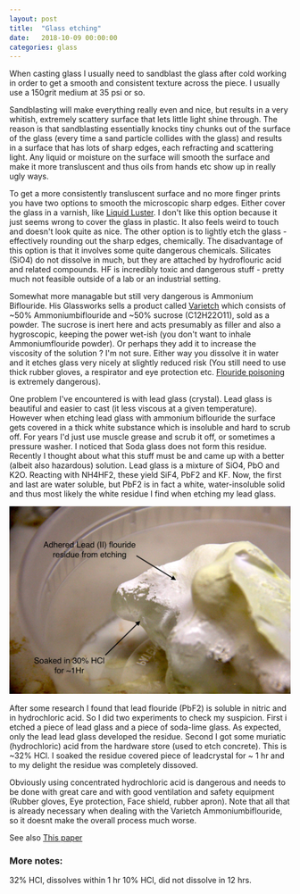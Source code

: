 ```yaml
---
layout: post
title:  "Glass etching"
date:   2018-10-09 00:00:00
categories: glass 
---
```


When casting glass I usually need to sandblast the glass after cold working in order to get a smooth and consistent 
texture across the piece. I usually use a 150grit medium at 35 psi or so.

Sandblasting will make everything really even and nice, but results in a very whitish, extremely scattery surface
that lets little light shine through. The reason is that sandblasting essentially knocks tiny chunks out of the surface of the glass
(every time a sand particle collides with the glass) and results in a surface that has lots of sharp edges, each refracting and scattering light. Any liquid or moisture on the surface will smooth the surface and make it more transluscent and thus oils from hands etc show up in really ugly ways.

To get a more consistently transluscent surface and no more finger prints you have two options to smooth the microscopic sharp edges. Either cover the glass in a 
varnish, like [Liquid Luster](https://www.hisglassworks.com/support/etching-and-coating/coating-sandblasted-surfaces-with-liquid-luster.html). 
I don't like this option because it just seems wrong to cover the glass in plastic. It also feels weird to touch and doesn't look quite as nice.
The other option is to lightly etch the glass - effectively rounding out the sharp edges, chemically. The disadvantage of this option is that it involves some 
quite dangerous chemicals. Silicates (SiO4) do not dissolve in much, but they are attached by hydroflouric acid and related compounds.
HF is incredibly toxic and dangerous stuff - pretty much not feasible outside of a lab or an industrial setting. 

Somewhat more managable but still very dangerous is Ammonium Biflouride. His Glassworks sells a product called [Varietch](https://www.hisglassworks.com/bond-and-etch/acid-etching/vari-etch-powder.html)  which consists of ~50% Ammoniumbiflouride and ~50% sucrose (C12H22O11), sold as a powder. The sucrose is inert here and acts presumably as filler and also a hygroscopic, keeping the power wet-ish (you don't want to inhale Ammoniumflouride powder). Or perhaps they add it to increase the viscosity of the solution ? I'm not sure. Either way you dissolve it in water and it etches glass very nicely at slightly reduced risk (You still need to use thick rubber gloves, a respirator and eye protection etc. [Flouride poisoning](https://en.wikipedia.org/wiki/Fluoride_toxicity) is extremely dangerous).

One problem I've encountered is with lead glass (crystal). Lead glass is beautiful and easier to cast (it less viscous at a given temperature). However when etching lead glass with ammonium biflouride
the surface gets covered in a thick white substance which is insoluble and hard to scrub off. For years I'd just use muscle grease and scrub it off, or sometimes a pressure washer. I noticed that Soda glass does not form this residue. 
Recently I thought about what this stuff must be and came up with a better (albeit also hazardous) solution.
Lead glass is a mixture of SiO4, PbO and K2O. Reacting with NH4HF2, these yield SiF4, PbF2 and KF. Now, the first and last are water soluble, but PbF2 is in fact a white, water-insoluble
solid and thus most likely the white residue I find when etching my lead glass. 

<img src="/assets/leadflouride.jpg">

After some research I found that lead flouride (PbF2) is soluble in nitric and in hydrochloric acid.
So I did two experiments to check my suspicion. First i etched a piece of lead glass and a piece of soda-lime glass. As expected, only the lead lead glass developed the residue.
Second I got some muriatic (hydrochloric) acid from the hardware store (used to etch concrete). This is ~32% HCl. I soaked the residue covered piece of leadcrystal for ~ 1 hr and to my delight
the residue was completely dissoved. 

Obviously using concentrated hydrochloric acid is dangerous and needs to be done with great care and with good ventilation and safety equipment (Rubber gloves, Eye protection, Face shield, rubber apron). Note that all that is already necessary when dealing with the Varietch
Ammoniumbiflouride, so it doesnt make the overall process much worse.

See also [This paper](https://people.maths.ox.ac.uk/fowler/papers/2011.5.pdf)


### More notes:

32% HCl, dissolves within 1 hr
10% HCl, did not dissolve in 12 hrs.


